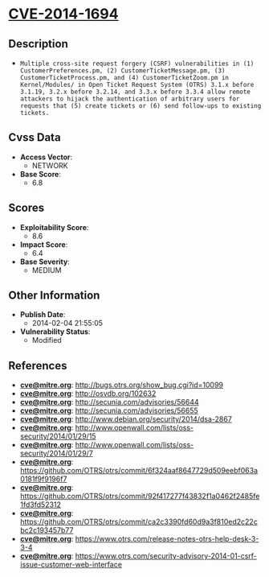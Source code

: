 
# [CVE-2014-1694](https://cve.mitre.org/cgi-bin/cvename.cgi?name=CVE-2014-1694)

## Description

- `Multiple cross-site request forgery (CSRF) vulnerabilities in (1) CustomerPreferences.pm, (2) CustomerTicketMessage.pm, (3) CustomerTicketProcess.pm, and (4) CustomerTicketZoom.pm in Kernel/Modules/ in Open Ticket Request System (OTRS) 3.1.x before 3.1.19, 3.2.x before 3.2.14, and 3.3.x before 3.3.4 allow remote attackers to hijack the authentication of arbitrary users for requests that (5) create tickets or (6) send follow-ups to existing tickets.`

## Cvss Data

- **Access Vector**:
  - NETWORK
- **Base Score**:
  - 6.8

## Scores

- **Exploitability Score**:
  - 8.6
- **Impact Score**:
  - 6.4
- **Base Severity**:
  - MEDIUM

## Other Information

- **Publish Date**:
  - 2014-02-04 21:55:05
- **Vulnerability Status**:
  - Modified

## References

- **cve@mitre.org**: http://bugs.otrs.org/show_bug.cgi?id=10099
- **cve@mitre.org**: http://osvdb.org/102632
- **cve@mitre.org**: http://secunia.com/advisories/56644
- **cve@mitre.org**: http://secunia.com/advisories/56655
- **cve@mitre.org**: http://www.debian.org/security/2014/dsa-2867
- **cve@mitre.org**: http://www.openwall.com/lists/oss-security/2014/01/29/15
- **cve@mitre.org**: http://www.openwall.com/lists/oss-security/2014/01/29/7
- **cve@mitre.org**: https://github.com/OTRS/otrs/commit/6f324aaf8647729d509eebf063a0181f9f9196f7
- **cve@mitre.org**: https://github.com/OTRS/otrs/commit/92f417277f43832f1a0462f2485fe1fd3fd52312
- **cve@mitre.org**: https://github.com/OTRS/otrs/commit/ca2c3390fd60d9a3f810ed2c22cbc2c193457b77
- **cve@mitre.org**: https://www.otrs.com/release-notes-otrs-help-desk-3-3-4
- **cve@mitre.org**: https://www.otrs.com/security-advisory-2014-01-csrf-issue-customer-web-interface

